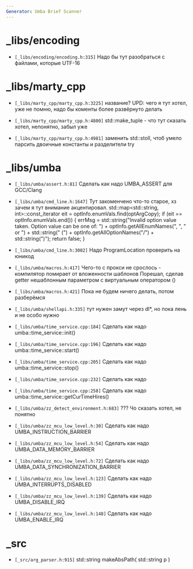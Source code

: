 ```yaml
---
Generator: Umba Brief Scanner
---
```


# _libs/encoding

- `[_libs/encoding/encoding.h:315]`
  Надо бы тут разобраться с файлами, которые UTF-16



# _libs/marty_cpp

- `[_libs/marty_cpp/marty_cpp.h:3225]`
  название? UPD: чего я тут хотел, уже не помню, надо бы коменты
  более развёрнуто делать

- `[_libs/marty_cpp/marty_cpp.h:4800]`
  std::make_tuple - что тут сказать хотел, непонятно, забыл уже

- `[_libs/marty_cpp/marty_cpp.h:4981]`
  заменить std::stoll, чтоб умело парсить двоичные константы и
  разделители try



# _libs/umba

- `[_libs/umba/assert.h:81]`
  Сделать как надо UMBA_ASSERT для GCC/Clang



- `[_libs/umba/cmd_line.h:1647]`
  Тут закоменчено что-то старое, хз зачем я тут внимание
  акцентировал.
    std::map<std::string, int>::const_iterator eit = optInfo.enumVals.find(optArgCopy);
    if (eit == optInfo.enumVals.end())
    {
    errMsg = std::string("Invalid option value taken. Option value can be one of: ") + optInfo.getAllEnumNames(", ", " or ") + std::string(" (") + optInfo.getAllOptionNames("/") + std::string(")");
    return false;
    }

- `[_libs/umba/cmd_line.h:3002]`
  Надо ProgramLocation проверить на юникод

- `[_libs/umba/macros.h:417]`
  Чего-то с прокси не срослось - компилятор помирает от
  вложенности шаблонов Порешал, сделав getter нешаблонным
  параметром с виртуальным оператором ()

- `[_libs/umba/macros.h:421]`
  Пока не будем ничего делать, потом разберёмся

- `[_libs/umba/shellapi.h:335]`
  тут нужен замут через dl*, но пока лень и не особо нужно

- `[_libs/umba/time_service.cpp:184]`
  Сделать как надо umba::time_service::init()

- `[_libs/umba/time_service.cpp:196]`
  Сделать как надо umba::time_service::start()

- `[_libs/umba/time_service.cpp:205]`
  Сделать как надо umba::time_service::stop()

- `[_libs/umba/time_service.cpp:232]`
  Сделать как надо

- `[_libs/umba/time_service.cpp:258]`
  Сделать как надо umba::time_service::getCurTimeHires()

- `[_libs/umba/zz_detect_environment.h:683]`
  ??? Чо сказать хотел, не понятно

- `[_libs/umba/zz_mcu_low_level.h:30]`
  Сделать как надо UMBA_INSTRUCTION_BARRIER

- `[_libs/umba/zz_mcu_low_level.h:54]`
  Сделать как надо UMBA_DATA_MEMORY_BARRIER

- `[_libs/umba/zz_mcu_low_level.h:72]`
  Сделать как надо UMBA_DATA_SYNCHRONIZATION_BARRIER

- `[_libs/umba/zz_mcu_low_level.h:123]`
  Сделать как надо UMBA_INTERRUPTS_DISABLED

- `[_libs/umba/zz_mcu_low_level.h:139]`
  Сделать как надо UMBA_DISABLE_IRQ

- `[_libs/umba/zz_mcu_low_level.h:148]`
  Сделать как надо UMBA_ENABLE_IRQ



# _src

- `[_src/arg_parser.h:915]`
  std::string makeAbsPath( std::string p )

